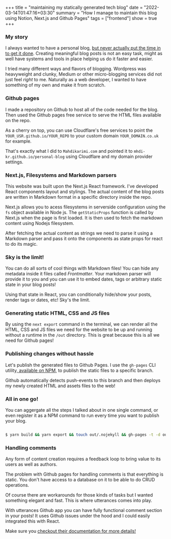 +++
title = "maintaining my statically generated tech blog"
date = "2022-03-14T01:47:16+03:30"
summary = "How I manage to maintain this blog using Notion, Next.js and Github Pages"
tags = ["frontend"]
show = true
+++


  
### My story

I always wanted to have a personal blog, [but never actually put the time in to get it done](/blog/developers-productivty-and-procrastination). 
Creating meaningful blog posts is not an easy task, might as well have systems and tools in place helping us do it faster and easier.

I tried many different ways and flavors of blogging. Wordpress was heavyweight and clunky, Medium or other micro-blogging services did not just feel _right_ to me. Naturally as a web developer, I wanted to have something of my own and make it from scratch.

### Github pages
I made a repository on Github to host all of the code needed for the blog. Then used the Github pages free service to serve the HTML files available on the repo. 

As a cherry on top, you can use Cloudflare's free services to point the `YOUR_USR.github.io/YOUR_REPO` to your custom domain `YOUR_DOMAIN.co.uk` for example.

That's exactly what I did to `Mahdikarimi.com` and pointed it to `mhdi-kr.github.io/personal-blog` using Cloudflare and my domain provider settings.

### Next.js, Filesystems and Markdown parsers

This website was built upon the Next.js React framework. I've developed React components layout and stylings. The actual content of the blog posts are written in Markdown format in a specific directory inside the repo. 

Next.js allows you to acess filesystems in serverside configuration using the `fs` object available in Node js.
The `getStaticProps` function is called by Next.js when the page is first loaded. It is then used to fetch the markdown content using Nodejs filesystem.

After fetching the actual content as strings we need to parse it using a Markdown parser and pass it onto the components as state props for react to do its magic. 

### Sky is the limit!

You can do all sorts of cool things with Markdown files! You can hide any metadata inside it files called _Frontmatter_. Your markdown parser will provide it to you and you can use it to embed dates, tags or arbitrary static state in your blog posts! 

Using that state in React, you can conditionally hide/show your posts, render tags or dates, etc! Sky's the limit.
  
### Generating static HTML, CSS and JS files

By using the `next export` command in the terminal, we can render all the HTML, CSS and JS files we need for the website to be up and running without a runtime in the `/out` directory. This is great because this is all we need for Github pages!

  
### Publishing changes without hassle
Let's publish the generated files to Github Pages. I use the `gh-pages` CLI utility,[ available on NPM](https://www.npmjs.com/package/gh-pages), to publish the static files to a specific branch.

  

Github automatically detects push-events to this branch and then deploys my newly created HTML and assets files to the web!


  

### All in one go!

  

You can aggergate all the steps I talked about in one single command, or even register it as a NPM command to run every time you want to publish your blog.

  

```Bash

$ yarn build && yarn export && touch out/.nojekyll && gh-pages -t -d out

```

### Handling comments

Any form of content creation requires a feedback loop to bring value to its users as well as authors.

The problem with Github pages for handling comments is that everything is static. You don't have access to a database on it to be able to do CRUD operations. 

Of course there are workarounds for those kinds of tasks but I wanted something elegant and fast. This is where utterances comes into play. 

With utterances Github app you can have fully functional comment section in your posts! It uses Github issues under the hood and I could easily integrated this with React.

Make sure you [checkout their documentation for more details!](https://utteranc.es/)
